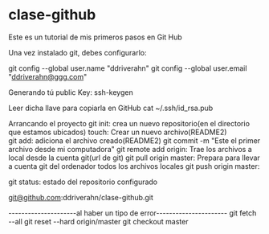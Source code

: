 # clase-github
Este es un tutorial de mis primeros pasos en  Git Hub 


Una vez instalado git, debes configurarlo:

git config --global user.name "ddriverahn"
git config --global user.email "ddriverahn@ggg.com"

Generando tú public Key:
ssh-keygen

Leer dicha llave para copiarla en GitHub
cat ~/.ssh/id_rsa.pub 

Arrancando el proyecto
git init:		crea un nuevo repositorio(en el directorio que estamos ubicados)
touch:			Crear un nuevo archivo(README2)			
git add:		adiciona el archivo creado(README2)
git commit -m "Este el primer archivo desde mi computadora"
git remote add origin:  Trae los archivos a local desde la cuenta git(url de git)
git pull origin master: Prepara para llevar a cuenta git del ordenador todos los archivos locales
git push origin master:


git status:		estado del repositorio configurado

git@github.com:ddriverahn/clase-github.git

---------------------al haber un tipo de error----------------------
git fetch --all
git reset --hard origin/master
git checkout master